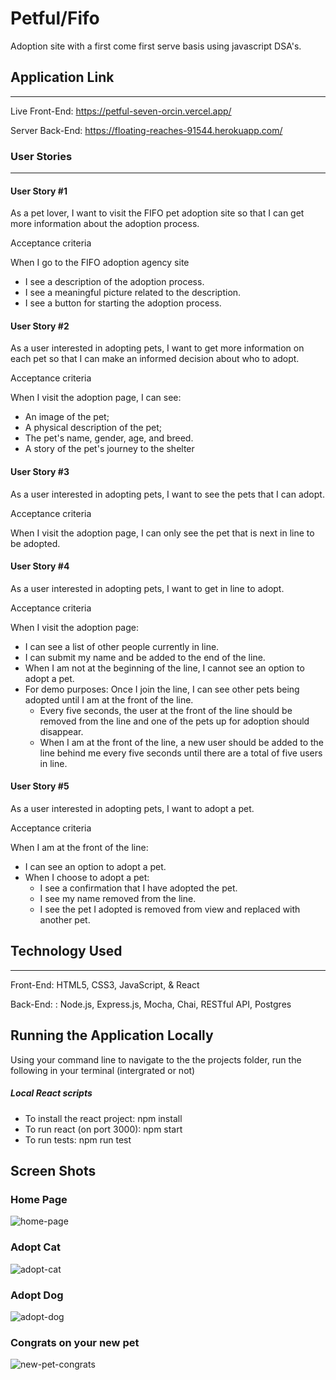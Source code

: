 # Petful/Fifo

Adoption site with a first come first serve basis using javascript DSA's.

## Application Link

---

Live Front-End: https://petful-seven-orcin.vercel.app/

Server Back-End: https://floating-reaches-91544.herokuapp.com/

### User Stories

---

#### User Story #1

As a pet lover, I want to visit the FIFO pet adoption site
so that I can get more information about the adoption process.

Acceptance criteria

When I go to the FIFO adoption agency site

- I see a description of the adoption process.
- I see a meaningful picture related to the description.
- I see a button for starting the adoption process.

#### User Story #2

As a user interested in adopting pets, I want to get more information
on each pet so that I can make an informed decision about who to adopt.

Acceptance criteria

When I visit the adoption page, I can see:

- An image of the pet;
- A physical description of the pet;
- The pet's name, gender, age, and breed.
- A story of the pet's journey to the shelter

#### User Story #3

As a user interested in adopting pets,
I want to see the pets that I can adopt.

Acceptance criteria

When I visit the adoption page, I can only see the
pet that is next in line to be adopted.

#### User Story #4

As a user interested in adopting pets, I want to get in line to adopt.

Acceptance criteria

When I visit the adoption page:

- I can see a list of other people currently in line.
- I can submit my name and be added to the end of the line.
- When I am not at the beginning of the line, I cannot see an option to adopt a pet.
- For demo purposes: Once I join the line, I can see other pets being adopted until I am at the front of the line.
  - Every five seconds, the user at the front of the line should be removed from the line and one of the pets up for adoption should disappear.
  - When I am at the front of the line, a new user should be added to the line behind me every five seconds until there are a total of five users in line.

#### User Story #5

As a user interested in adopting pets, I want to adopt a pet.

Acceptance criteria

When I am at the front of the line:

- I can see an option to adopt a pet.
- When I choose to adopt a pet:
  - I see a confirmation that I have adopted the pet.
  - I see my name removed from the line.
  - I see the pet I adopted is removed from view and replaced with another pet.

## Technology Used

---

Front-End: HTML5, CSS3, JavaScript, & React

Back-End: : Node.js, Express.js, Mocha, Chai, RESTful API, Postgres

## Running the Application Locally

Using your command line to navigate to the the projects folder, run the following in your terminal (intergrated or not)

##### Local React scripts

- To install the react project: npm install
- To run react (on port 3000): npm start
- To run tests: npm run test

## Screen Shots

### Home Page

![home-page](screenshots/home.png)

### Adopt Cat

![adopt-cat](screenshots/catAdopt.png)

### Adopt Dog

![adopt-dog](screenshots/dogAdopt.png)

### Congrats on your new pet

![new-pet-congrats](screenshots/congrats.png)
